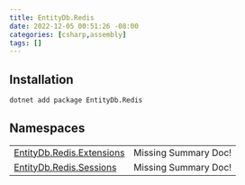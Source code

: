 ```yaml
---
title: EntityDb.Redis
date: 2022-12-05 00:51:26 -08:00
categories: [csharp,assembly]
tags: []
---
```


## Installation
```sh
dotnet add package EntityDb.Redis
```
## Namespaces
<table><tr><td><a href='/posts/csharp.namespace.entitydb.redis.extensions/'>EntityDb.Redis.Extensions</a></td><td>Missing Summary Doc!</td></tr><tr><td><a href='/posts/csharp.namespace.entitydb.redis.sessions/'>EntityDb.Redis.Sessions</a></td><td>Missing Summary Doc!</td></tr></table>
